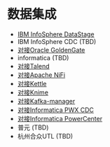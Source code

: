<!-- ex_nonav -->

# 数据集成

* [IBM InfoSphere DataStage](Using_IBM_InfoSphere_DataStage_with_FusionInsight.md)
* IBM InfoSphere CDC (TBD)
* [对接Oracle GoldenGate](Using_Oracle_GoldenGate_with_FusionInsight.md)
* informatica (TBD)
* [对接Talend](Using_Talend_with_FusionInsight.md)
* [对接Apache NiFi](Using_Nifi_1.7.1_with_FusionInsight_HD_C80spc200.md)
* [对接Kettle](Using_Kettle_6.1_with_FusionInsight_HD_C60U10.md)
* [对接Knime](Using_Knime_3.6.1_with_FusionInsight_HD_C80SPC200.md)
* [对接Kafka-manager](Using_kafka-manager_with_FusionInsight_HD_C80SPC200.md)
* [对接Informatica PWX CDC](Using_Informatica_PWX_CDC_with_FusionInsight.md)
* [对接Informatica PowerCenter](Using_Informatica_PowerCenter_with_FusionInsight.md)
* 普元 (TBD)
* 杭州合众UTL (TBD)
